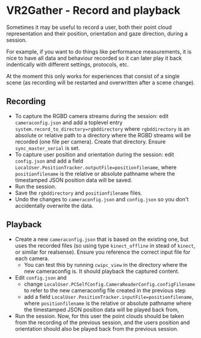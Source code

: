 # VR2Gather - Record and playback

Sometimes it may be useful to record a user, both their point cloud representation and their position, orientation and gaze direction, during a session.

For example, if you want to do things like performance measurements, it is nice to have all data and behaviour recorded so it can later play it back indentically with different settings, protocols, etc.

At the moment this only works for experiences that consist of a single scene (as recording will be restarted and overwritten after a scene change).

## Recording

- To capture the RGBD camera streams during the session: edit `cameraconfig.json` and add a toplevel entry `system.record_to_directory=rgbddirectory` where `rgbddirectory` is an absolute or relative path to a directory where the RGBD streams will be recorded (one file per camera). Create that directory. Ensure `sync_master_serial` is set.
- To capture user position and orientation during the session: edit `config.json` and add a field `LocalUser.PositionTracker.outputFile=positionfilename`, where `positionfilename` is the relative or absolute pathname where the timestamped JSON position data will be saved.
- Run the session.
- Save the `rgbddirectory` and `positionfilename` files.
- Undo the changes to `cameraconfig.json` and `config.json` so you don't accidentally overwrite the data.

## Playback

- Create a new `cameraconfig.json` that is based on the existing one, but uses the recorded files (so using type `kinect_offline` in stead of `kinect`, or similar for realsense). Ensure you reference the correct input file for each camera.
  - You can test this by running `cwipc_view` in the directory where the new cameraconfig is. It should playback the captured content.
- Edit `config.json` and
  - change `LocalUser.PCSelfConfig.CameraReaderConfig.configFilename` to refer to the new cameraconfig file created in the previous step
  - add a field `LocalUser.PositionTracker.inputFile=positionfilename`, where `positionfilename` is the relative or absolute pathname where the timestamped JSON position data will be played back from,
- Run the session. Now, for this user the point clouds should be taken from the recording of the previous session, and the users position and orientation should also be played back from the previous session.
